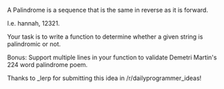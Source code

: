 A Palindrome is a sequence that is the same in reverse as it is forward.

I.e. hannah, 12321.

Your task is to write a function to determine whether a given string is palindromic or not.

Bonus: Support multiple lines in your function to validate Demetri Martin's 224 word palindrome poem.

Thanks to _lerp for submitting this idea in /r/dailyprogrammer_ideas!